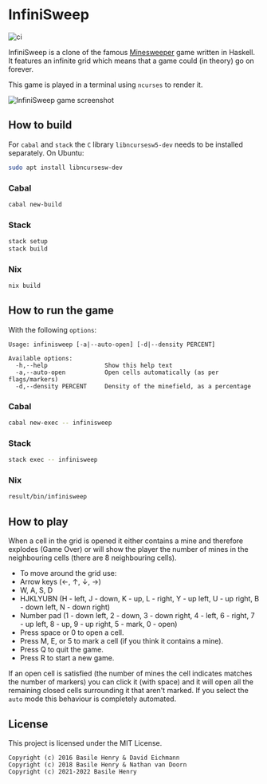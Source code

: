 # InfiniSweep

![ci](https://github.com/basile-henry/infinisweep/actions/workflows/ci.yml/badge.svg)

InfiniSweep is a clone of the famous [Minesweeper](https://en.wikipedia.org/wiki/Minesweeper_%28video_game%29) game written in Haskell. It features an infinite grid which means that a game could (in theory) go on forever.

This game is played in a terminal using `ncurses` to render it.

![InfiniSweep game screenshot](screenshot.png)

## How to build

For `cabal` and `stack` the `C` library `libncursesw5-dev` needs to be installed
separately. On Ubuntu:

```sh
sudo apt install libncursesw-dev
```

### Cabal

```sh
cabal new-build
```

### Stack

```sh
stack setup
stack build
```

### Nix

```sh
nix build 
```

## How to run the game

With the following `options`:

```
Usage: infinisweep [-a|--auto-open] [-d|--density PERCENT]

Available options:
  -h,--help                Show this help text
  -a,--auto-open           Open cells automatically (as per flags/markers)
  -d,--density PERCENT     Density of the minefield, as a percentage
```

### Cabal
```sh
cabal new-exec -- infinisweep
```

### Stack

```sh
stack exec -- infinisweep
```

### Nix

```sh
result/bin/infinisweep 
```

## How to play

When a cell in the grid is opened it either contains a mine and therefore explodes (Game Over) or will show the player the number of mines in the neighbouring cells (there are 8 neighbouring cells).

- To move around the grid use:
 - Arrow keys (←, ↑, ↓, →)
 - W, A, S, D
 - HJKLYUBN (H - left, J - down, K - up, L - right, Y - up left, U - up right, B - down left, N - down right)
 - Number pad (1 - down left, 2 - down, 3 - down right, 4 - left, 6 - right, 7 - up left, 8 - up, 9 - up right, 5 - mark, 0 - open)
- Press space or 0 to open a cell.
- Press M, E, or 5 to mark a cell (if you think it contains a mine).
- Press Q to quit the game.
- Press R to start a new game.

If an open cell is satisfied (the number of mines the cell indicates matches the number of markers) you can click it (with space) and it will open all the remaining closed cells surrounding it that aren't marked. If you select the `auto` mode this behaviour is completely automated.

## License

This project is licensed under the MIT License.

```
Copyright (c) 2016 Basile Henry & David Eichmann
Copyright (c) 2018 Basile Henry & Nathan van Doorn
Copyright (c) 2021-2022 Basile Henry
```
